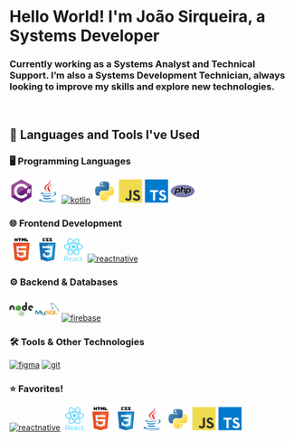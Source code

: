 <h1> Hello World! I'm João Sirqueira, a Systems Developer </h1>
<h3>Currently working as a Systems Analyst and Technical Support. I’m also a Systems Development Technician, always looking to improve my skills and explore new technologies.</h3>
</br>
<h2>🚀 Languages and Tools I've Used</h2>

<h3>🖥️ Programming Languages</h3>
<p>
  <a target="_blank" href="https://raw.githubusercontent.com/devicons/devicon/master/icons/csharp/csharp-original.svg"><img src="https://raw.githubusercontent.com/devicons/devicon/master/icons/csharp/csharp-original.svg" alt="csharp" width="42" height="42" /></a>
  <a target="_blank" href="https://raw.githubusercontent.com/devicons/devicon/master/icons/java/java-original.svg"><img src="https://raw.githubusercontent.com/devicons/devicon/master/icons/java/java-original.svg" alt="java" width="42" height="42" /></a>
  <a target="_blank" href="https://raw.githubusercontent.com/devicons/devicon/master/icons/kotlin/kotlin-original.svg"><img src="https://www.vectorlogo.zone/logos/kotlinlang/kotlinlang-icon.svg" alt="kotlin" width="42" height="42" /></a>
  <a target="_blank" href="https://raw.githubusercontent.com/devicons/devicon/master/icons/python/python-original.svg"><img src="https://raw.githubusercontent.com/devicons/devicon/master/icons/python/python-original.svg" alt="python" width="42" height="42" /></a>
  <a target="_blank" href="https://raw.githubusercontent.com/devicons/devicon/master/icons/javascript/javascript-original.svg"><img src="https://raw.githubusercontent.com/devicons/devicon/master/icons/javascript/javascript-original.svg" alt="javascript" width="42" height="42" /></a>
  <a target="_blank" href="https://raw.githubusercontent.com/devicons/devicon/master/icons/typescript/typescript-original.svg"><img src="https://raw.githubusercontent.com/devicons/devicon/master/icons/typescript/typescript-original.svg" alt="typescript" width="42" height="42" /></a>
  <a target="_blank" href="https://raw.githubusercontent.com/devicons/devicon/master/icons/php/php-original.svg"><img src="https://raw.githubusercontent.com/devicons/devicon/master/icons/php/php-original.svg" alt="php" width="42" height="42" /></a>
</p>

<h3>🌐 Frontend Development</h3>
<p>
  <a target="_blank" href="https://raw.githubusercontent.com/devicons/devicon/master/icons/html5/html5-original-wordmark.svg"><img src="https://raw.githubusercontent.com/devicons/devicon/master/icons/html5/html5-original-wordmark.svg" alt="html5" width="42" height="42" /></a>
  <a target="_blank" href="https://raw.githubusercontent.com/devicons/devicon/master/icons/css3/css3-original-wordmark.svg"><img src="https://raw.githubusercontent.com/devicons/devicon/master/icons/css3/css3-original-wordmark.svg" alt="css3" width="42" height="42" /></a>
  <a target="_blank" href="https://raw.githubusercontent.com/devicons/devicon/master/icons/react/react-original-wordmark.svg"><img src="https://raw.githubusercontent.com/devicons/devicon/master/icons/react/react-original-wordmark.svg" alt="react" width="42" height="42" /></a>
  <a target="_blank" href="https://reactnative.dev/img/header_logo.svg"><img src="https://reactnative.dev/img/header_logo.svg" alt="reactnative" width="42" height="42" /></a>
</p>

<h3>⚙️ Backend & Databases</h3>
<p>
  <a target="_blank" href="https://raw.githubusercontent.com/devicons/devicon/master/icons/nodejs/nodejs-original-wordmark.svg"><img src="https://raw.githubusercontent.com/devicons/devicon/master/icons/nodejs/nodejs-original-wordmark.svg" alt="nodejs" width="42" height="42" /></a>
  <a target="_blank" href="https://raw.githubusercontent.com/devicons/devicon/master/icons/mysql/mysql-original-wordmark.svg"><img src="https://raw.githubusercontent.com/devicons/devicon/master/icons/mysql/mysql-original-wordmark.svg" alt="mysql" width="42" height="42" /></a>
  <a target="_blank" href="https://www.vectorlogo.zone/logos/firebase/firebase-icon.svg"><img src="https://www.vectorlogo.zone/logos/firebase/firebase-icon.svg" alt="firebase" width="42" height="42" /></a>
</p>

<h3>🛠️ Tools & Other Technologies</h3>
<p>
  <a target="_blank" href="https://www.vectorlogo.zone/logos/figma/figma-icon.svg"><img src="https://www.vectorlogo.zone/logos/figma/figma-icon.svg" alt="figma" width="42" height="42" /></a>
  <a target="_blank" href="https://www.vectorlogo.zone/logos/git-scm/git-scm-icon.svg"><img src="https://www.vectorlogo.zone/logos/git-scm/git-scm-icon.svg" alt="git" width="42" height="42" /></a>
</p>

<h3>⭐ Favorites!</h3>
  <a target="_blank" href="https://reactnative.dev/img/header_logo.svg"><img src="https://reactnative.dev/img/header_logo.svg" alt="reactnative" width="42" height="42" /></a>
  <a target="_blank" href="https://raw.githubusercontent.com/devicons/devicon/master/icons/react/react-original-wordmark.svg"><img src="https://raw.githubusercontent.com/devicons/devicon/master/icons/react/react-original-wordmark.svg" alt="react" width="42" height="42" /></a>
   <a target="_blank" href="https://raw.githubusercontent.com/devicons/devicon/master/icons/html5/html5-original-wordmark.svg"><img src="https://raw.githubusercontent.com/devicons/devicon/master/icons/html5/html5-original-wordmark.svg" alt="html5" width="42" height="42" /></a>
  <a target="_blank" href="https://raw.githubusercontent.com/devicons/devicon/master/icons/css3/css3-original-wordmark.svg"><img src="https://raw.githubusercontent.com/devicons/devicon/master/icons/css3/css3-original-wordmark.svg" alt="css3" width="42" height="42" /></a>
    <a target="_blank" href="https://raw.githubusercontent.com/devicons/devicon/master/icons/java/java-original.svg"><img src="https://raw.githubusercontent.com/devicons/devicon/master/icons/java/java-original.svg" alt="java" width="42" height="42" /></a>
 <a target="_blank" href="https://raw.githubusercontent.com/devicons/devicon/master/icons/python/python-original.svg"><img src="https://raw.githubusercontent.com/devicons/devicon/master/icons/python/python-original.svg" alt="python" width="42" height="42" /></a>
  <a target="_blank" href="https://raw.githubusercontent.com/devicons/devicon/master/icons/javascript/javascript-original.svg"><img src="https://raw.githubusercontent.com/devicons/devicon/master/icons/javascript/javascript-original.svg" alt="javascript" width="42" height="42" /></a>
  <a target="_blank" href="https://raw.githubusercontent.com/devicons/devicon/master/icons/typescript/typescript-original.svg"><img src="https://raw.githubusercontent.com/devicons/devicon/master/icons/typescript/typescript-original.svg" alt="typescript" width="42" height="42" /></a>
